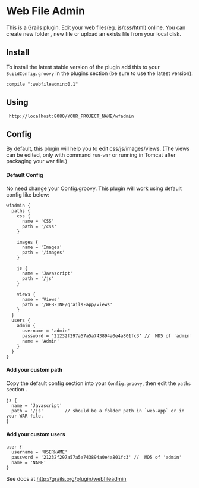 # Web File Admin
This is a Grails plugin. Edit your web files(eg. js/css/html) online. You can create new folder , new file or upload an exists file from your local disk.

## Install
To install the latest stable version of the plugin add this to your `BuildConfig.groovy` in the plugins section (be sure to use the latest version):

    compile ":webfileadmin:0.1"

## Using
     http://localhost:8080/YOUR_PROJECT_NAME/wfadmin


## Config
By default, this plugin will help you to edit css/js/images/views. (The views can be edited, only with command `run-war` or running in Tomcat after packaging your war file.)

#### Default Config
No need change your Config.groovy. This plugin will work using default config like below:

    wfadmin {
      paths {
        css {
          name = 'CSS'
          path = '/css'
        }

        images {
          name = 'Images'
          path = '/images'
        }

        js {
          name = 'Javascript'
          path = '/js'
        }

        views {
          name = 'Views'
          path = '/WEB-INF/grails-app/views'
        }
      }
      users {
        admin {
          username = 'admin'
          password = '21232f297a57a5a743894a0e4a801fc3' //  MD5 of 'admin'
          name = 'Admin'
        }
      }
    }

#### Add your custom path
Copy the default config section into your `Config.groovy`, then edit the `paths` section .

    js {
      name = 'Javascript'
      path = '/js'        // should be a folder path in `web-app` or in your WAR file.
    }

#### Add your custom users
    user {
      username = 'USERNAME'
      password = '21232f297a57a5a743894a0e4a801fc3' //  MD5 of 'admin'
      name = 'NAME'
    }

See docs at http://grails.org/plugin/webfileadmin
